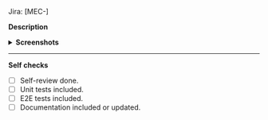 <!-- Add a Jira ticket’s code. It’s going to be linked automatically. -->
<!-- Just provide the number. Bot will create a link automatically. -->

Jira: [MEC-]

<!-- Add a meaningful description explaining what value your PR brings, what are some interesting parts, trade-offs and bits that reviewers need to be aware of. -->

**Description**

<!-- Remove the section below if you don’t attach any screenshots. -->
<details>
<summary><b>Screenshots</b></summary>

<!-- Put images here. -->

</details>

<hr />

**Self checks**

- [ ] Self-review done.
- [ ] Unit tests included.
- [ ] E2E tests included.
- [ ] Documentation included or updated.
